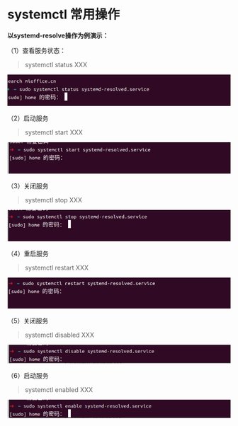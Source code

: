 # systemctl 常用操作



**以systemd-resolve操作为例演示：**

（1）查看服务状态：

> systemctl status XXX

![](../../../../assets/2023-01-30-17-07-47-image.png)

（2）启动服务

> systemctl start XXX

![](../../../../assets/2023-01-30-17-08-46-image.png)

（3）关闭服务

> systemctl stop XXX

![](../../../../assets/2023-01-30-17-09-39-image.png)

（4）重启服务

> systemctl restart XXX

![](../../../../assets/2023-01-30-17-10-19-image.png)

（5）关闭服务

> systemctl disabled XXX

![](../../../../assets/2023-01-30-17-11-20-image.png)

（6）启动服务

> systemctl enabled XXX

![](../../../../assets/2023-01-30-17-12-03-image.png)
